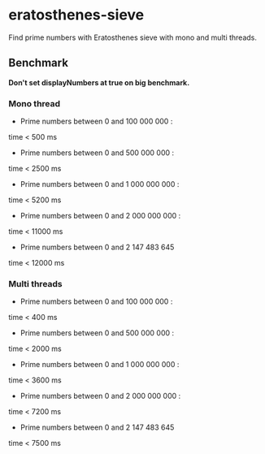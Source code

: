 # eratosthenes-sieve

Find prime numbers with Eratosthenes sieve with mono and multi threads.     

## Benchmark

**Don't set displayNumbers at true on big benchmark.**

### Mono thread

- Prime numbers between 0 and 100 000 000 : 

time < 500 ms

- Prime numbers between 0 and 500 000 000 :

time < 2500 ms

- Prime numbers between 0 and 1 000 000 000 :

time < 5200 ms

- Prime numbers between 0 and 2 000 000 000 :

time < 11000 ms

- Prime numbers between 0 and 2 147 483 645

time < 12000 ms

### Multi threads

- Prime numbers between 0 and 100 000 000 :

time < 400 ms  

- Prime numbers between 0 and 500 000 000 : 
  
time < 2000 ms

- Prime numbers between 0 and 1 000 000 000 :

time < 3600 ms

- Prime numbers between 0 and 2 000 000 000 :

time < 7200 ms

- Prime numbers between 0 and 2 147 483 645

time < 7500 ms